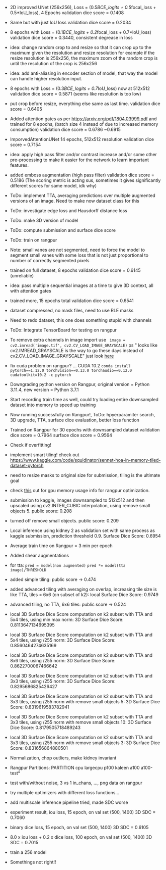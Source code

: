 
* 2D improved UNet (256x256), Loss = (0.5*BCE_logits + 0.5*focal_loss + 0.5*IoU_loss), 4 Epochs
validation dice score = 0.1408

* Same but with just IoU loss
validation dice score = 0.2034

* 8 epochs with Loss = (0.1*BCE_logits + 0.2*focal_loss + 0.7*IoU_loss)
validation dice score = 0.3440, consistent degrease in loss

* idea: change random crop to and resize so that it can crop up to the maximum given the resolution and resize resolution
for example if the resize resolution is 256x256, the maximum zoom of the random crop is until the resolution of the crop
is 256x256

* idea: add anti-aliasing in encoder section of model, that way the model can handle higher resolution input.
* 8 epochs with Loss = (0.3*BCE_logits + 0.7*IoU_loss) now at 512x512
validation dice score = 0.5871 (seems like resolution is too low)

* put crop before resize, everything else same as last time.
validation dice score = 0.6405

* Added attention gates as per https://arxiv.org/pdf/1804.03999.pdf and trained for 8 epochs, (batch size 4 instead of due to increased memory consumption)
validation dice score = 0.6786 ~0.6915

* ImporvedAttentionUNet 14 epochs, 512x512 resolution
validation dice score = 0.7154

* idea: apply high pass filter and/or contrast increase and/or some other pre-processing to make it easier for the network to learn important features.
  
* added emboss augmentation (high pass filter)
validation dice score = 0.5186 (The scoring metric is acting sus, sometimes it gives significantly different scores for same model, idk why)

* ToDo: implement TTA, averaging predictions over multiple augmented versions of an image. Need to make now dataset class for this
* ToDo: investigate edge loss and Hausdorff distance loss
* ToDo: make 3D version of model
* ToDo: compute submission and surface dice score
* ToDo: train on rangpur
* Note: small vanes are not segmented, need to force the model to segment small vanes with some loss that is not just proportional to number of correctly segmented pixels
  
* trained on full dataset, 8 epochs
validation dice score = 0.6145 (unreliable)

* idea: pass multiple sequential images at a time to give 3D context, all with attention gates 
* trained more, 15 epochs total
validation dice score = 0.6541

* dataset compressed, no mask files, need to use RLE masks
* Need to redo dataset, this one does something stupid with channels
* ToDo: Integrate TensorBoard for testing on rangpur
* To remove extra channels in image import use ` image = cv2.imread('image.tif', cv2.CV_LOAD_IMAGE_GRAYSCALE)` ps " looks like cv2.IMREAD_GRAYSCALE is the way to go these days instead of cv2.CV_LOAD_IMAGE_GRAYSCALE" just look [here](https://stackoverflow.com/questions/18870603/in-opencv-python-why-am-i-getting-3-channel-images-from-a-grayscale-image)
* fix cuda problem on rangpur? ...  CUDA 10.2
`conda install pytorch==1.12.0 torchvision==0.13.0 torchaudio==0.12.0 cudatoolkit=10.2 -c pytorch`
* Downgrading python version on Rangpur, original version = Python 3.11.4, new version = Python 3.7.1
* Start recording train time as well, could try loading entire downsampled dataset into memory to speed up training
* Now running successfully on Rangpur!, ToDo: hpyerparamiter search, 3D upgrade, TTA, surface dice evaluation, better loss function
* Trained on Rangpur for 30 epochs with downsampled dataset
validation dice score = 0.7964
surface dice score = 0.9564
* Check if overfitting!
* implement smart tiling! check out https://www.kaggle.com/code/squidinator/sennet-hoa-in-memory-tiled-dataset-pytorch
* need to resize masks to original size for submission, tiling is the ultimate goal
* check [this](https://stackoverflow.com/questions/58216000/get-total-amount-of-free-gpu-memory-and-available-using-pytorch) out for gpu memory usage info for rangpur optimization.
* submission to kaggle, images downsampled to 512x512 and then upscaled using cv2.INTER_CUBIC interpolation, using remove small objects 5.
public score: 0.208
* turned off remove small objects.
public score: 0.209
* Local inference using kidney 2 as validation set with same process as kaggle submission, prediction threshold 0.9.
Surface Dice Score: 0.6954
* Average train time on Rangpur = 3 min per epoch
* Added shear augmentations 

* for tta: `pred = model(non augmented)`
`pred *= model(tta image)/THRESHOLD`

* added simple tiling:
public score -> 0.474

* added advanced tiling with averaging on overlap, increasing tile size is like TTA, tiles = 6x6 (on subset of k2):
local Surface Dice Score: 0.9749

* advanced tiling, no TTA, 6x6 tiles:
public score -> 0.524

* local 3D Surface Dice Score computation on k2 subset with TTA and 5x4 tiles, using min max norm:
3D Surface Dice Score: 0.8113647134695395

* local 3D Surface Dice Score computation on k2 subset with TTA and 5x4 tiles, using /255 norm:
3D Surface Dice Score: 0.8560464274635169

* local 3D Surface Dice Score computation on k2 subset with TTA and 8x6 tiles, using /255 norm:
3D Surface Dice Score: 0.8622700067466642

* local 3D Surface Dice Score computation on k2 subset with TTA and 3x3 tiles, using /255 norm:
3D Surface Dice Score: 0.8295686825426427

* local 3D Surface Dice Score computation on k2 subset with TTA and 3x3 tiles, using /255 norm with remove small objects 5:
3D Surface Dice Score: 0.8319619583782941
* local 3D Surface Dice Score computation on k2 subset with TTA and 3x3 tiles, using /255 norm with remove small objects 10:
3D Surface Dice Score: 0.8179505718489243
* local 3D Surface Dice Score computation on k2 subset with TTA and 3x3 tiles, using /255 norm with remove small objects 3:
3D Surface Dice Score: 0.831656864880501

* Normalization, chop outliers, make kidney invariant

* Rangpur Partitions:
PARTITION
cpu
largecpu
p100
kaleen
a100
a100-test*

* test with/without noise, 3 vs 1 in_chans, ..., png data on rangpur 
* try multiple optimizers with different loss functions...
* add multiscale inference pipeline tried, made SDC worse

* experiment result, iou loss, 15 epoch, on val set (500, 1400)
3D SDC = 0.7060
* binary dice loss, 15 epoch, on val set (500, 1400)
3D SDC = 0.6105
* 8.0 x iou loss + 0.2 x dice loss, 100 epoch, on val set (500, 1400)
3D SDC = 0.7015

* train a 256 model

* Somethings not right!!